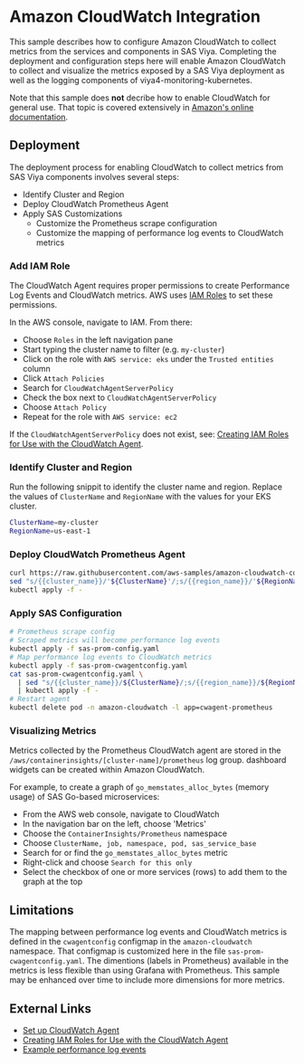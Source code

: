 # Amazon CloudWatch Integration

This sample describes how to configure Amazon CloudWatch to collect metrics
from the services and components in SAS Viya. Completing the deployment
and configuration steps here will enable Amazon CloudWatch to collect and
visualize the metrics exposed by a SAS Viya deployment as well as the logging
components of viya4-monitoring-kubernetes.

Note that this sample does **not** decribe how to enable CloudWatch for general
use. That topic is covered extensively in
[Amazon's online documentation](https://aws.amazon.com/cloudwatch/getting-started/).

## Deployment

The deployment process for enabling CloudWatch to collect metrics from SAS Viya
components involves several steps:

* Identify Cluster and Region
* Deploy CloudWatch Prometheus Agent
* Apply SAS Customizations
  * Customize the Prometheus scrape configuration
  * Customize the mapping of performance log events to CloudWatch metrics

### Add IAM Role

The CloudWatch Agent requires proper permissions to create Performance Log
Events and CloudWatch metrics. AWS uses [IAM Roles](https://docs.aws.amazon.com/IAM/latest/UserGuide/id_roles.html)
to set these permissions.

In the AWS console, navigate to IAM. From there:

* Choose `Roles` in the left navigation pane
* Start typing the cluster name to filter (e.g. `my-cluster`)
* Click on the role with `AWS service: eks` under the `Trusted entities` column
* Click `Attach Policies`
* Search for `CloudWatchAgentServerPolicy`
* Check the box next to `CloudWatchAgentServerPolicy`
* Choose `Attach Policy`
* Repeat for the role with `AWS service: ec2`

If the `CloudWatchAgentServerPolicy` does not exist, see:
[Creating IAM Roles for Use with the CloudWatch Agent](https://docs.aws.amazon.com/AmazonCloudWatch/latest/monitoring/create-iam-roles-for-cloudwatch-agent-commandline.html).

### Identify Cluster and Region

Run the following snippit to identify the cluster name and region. Replace the
values of `ClusterName` and `RegionName` with the values for your EKS cluster.

```bash
ClusterName=my-cluster
RegionName=us-east-1
```

### Deploy CloudWatch Prometheus Agent

```bash
curl https://raw.githubusercontent.com/aws-samples/amazon-cloudwatch-container-insights/latest/k8s-deployment-manifest-templates/deployment-mode/service/cwagent-prometheus/prometheus-k8s.yaml | 
sed "s/{{cluster_name}}/'${ClusterName}'/;s/{{region_name}}/'${RegionName}'/" | 
kubectl apply -f -
```

### Apply SAS Configuration

```bash
# Prometheus scrape config
# Scraped metrics will become performance log events
kubectl apply -f sas-prom-config.yaml
# Map performance log events to CloudWatch metrics
kubectl apply -f sas-prom-cwagentconfig.yaml
cat sas-prom-cwagentconfig.yaml \
  | sed "s/{{cluster_name}}/${ClusterName}/;s/{{region_name}}/${RegionName}/" \
  | kubectl apply -f -
# Restart agent
kubectl delete pod -n amazon-cloudwatch -l app=cwagent-prometheus
```

### Visualizing Metrics

Metrics collected by the Prometheus CloudWatch agent are stored in the
`/aws/containerinsights/[cluster-name]/prometheus` log group.
dashboard widgets can be created within Amazon CloudWatch.

For example, to create a graph of `go_memstates_alloc_bytes`
(memory usage) of SAS Go-based microservices:

* From the AWS web console, navigate to CloudWatch
* In the navigation bar on the left, choose 'Metrics'
* Choose the `ContainerInsights/Prometheus` namespace
* Choose `ClusterName, job, namespace, pod, sas_service_base`
* Search for or find the `go_memstates_alloc_bytes` metric
* Right-click and choose `Search for this only`
* Select the checkbox of one or more services (rows) to add them
to the graph at the top

## Limitations

The mapping between performance log events and CloudWatch metrics is defined
in the `cwagentconfig` configmap in the `amazon-cloudwatch` namespace. That
configmap is customized here in the file `sas-prom-cwagentconfig.yaml`. The
dimentions (labels in Prometheus) available in the metrics is less flexible
than using Grafana with Prometheus. This sample may be enhanced over time
to include more dimensions for more metrics.

## External Links

* [Set up CloudWatch Agent](https://docs.aws.amazon.com/AmazonCloudWatch/latest/monitoring/ContainerInsights-Prometheus-Setup.html)
* [Creating IAM Roles for Use with the CloudWatch Agent](https://docs.aws.amazon.com/AmazonCloudWatch/latest/monitoring/create-iam-roles-for-cloudwatch-agent-commandline.html)
* [Example performance log events](https://docs.aws.amazon.com/AmazonCloudWatch/latest/monitoring/Container-Insights-reference-performance-logs-EKS.html)
